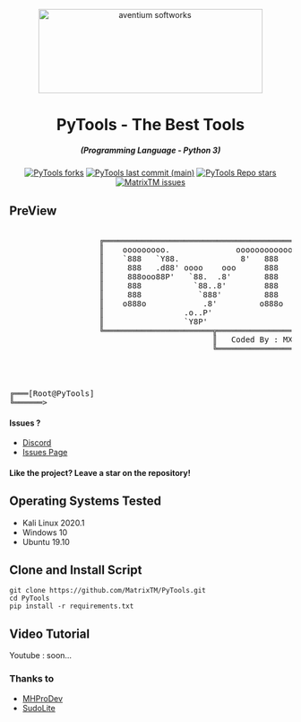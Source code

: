 <p align="center"><img src="https://cdn.discordapp.com/attachments/944989427741102081/961037280796110918/Captudfdre-removebg-preview.png" width="400px" height="150px" alt="aventium softworks"></p>

<h1 align="center">PyTools - The Best Tools</h1>
<em><h5 align="center">(Programming Language - Python 3)</h5></em>

<p align="center">
<a href="#"><img alt="PyTools forks" src="https://img.shields.io/github/forks/MatrixTM/PyTools?style=for-the-badge"></a>
<a href="#"><img alt="PyTools last commit (main)" src="https://img.shields.io/github/last-commit/MatrixTM/PyTools?color=green&style=for-the-badge"></a>
<a href="#"><img alt="PyTools Repo stars" src="https://img.shields.io/github/stars/MatrixTM/PyTools?style=for-the-badge&color=yellow"></a>
<a href="https://github.com/MatrixTM/PyTools/issues"><img alt="MatrixTM issues" src="https://img.shields.io/github/issues/MatrixTM/PyTools?color=purple&style=for-the-badge"></a>

## PreView
<pre>

                   ╔════════════════════════════════════════════════════════════════════════════════╗
                   ║    ooooooooo.              ooooooooooooo                     oooo              ║
                   ║    `888   `Y88.             8'   888   `8                     `888             ║
                   ║     888   .d88' oooo    ooo      888       .ooooo.   .ooooo.   888   .oooo.o   ║
                   ║     888ooo88P'   `88.  .8'       888      d88' `88b d88' `88b  888  d88(  "8   ║
                   ║     888           `88..8'        888      888   888 888   888  888  `"Y88b.    ║
                   ║     888            `888'         888      888   888 888   888  888  o.  )88b   ║
                   ║    o888o            .8'         o888o     `Y8bod8P' `Y8bod8P' o888o 8""888P'   ║
                   ║                 .o..P'                                                         ║
                   ║                 `Y8P'                                                          ║
                   ╚═══════════════════════╦═════════════════════════════════╦══════════════════════╝
                                           ║   Coded By : MXTeam - V 1.0     ║
                                           ╚═════════════════════════════════╝




╔═══[Root@PyTools]
╚══════>
</pre>

#### Issues ? 
 * [Discord](https://discord.gg/ah7bfjSnhk)
 * [Issues Page](https://github.com/MatrixTM/PyTools/issues)
#### Like the project? Leave a star on the repository!

## Operating Systems Tested
- Kali Linux 2020.1
- Windows 10
- Ubuntu 19.10


## Clone and Install Script

```shell script
git clone https://github.com/MatrixTM/PyTools.git
cd PyTools
pip install -r requirements.txt
```


## Video Tutorial
Youtube : soon...


### Thanks to
 * [MHProDev](https://github.com/MHProDev)
 * [SudoLite](https://github.com/SudoLite)
     
